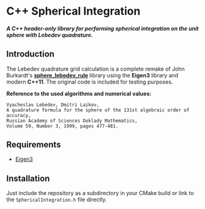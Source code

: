 # C++ Spherical Integration

#####  A C++ header-only library for performing spherical integration on the unit sphere with Lebedev quadrature.

## Introduction

The Lebedev quadrature grid calculation is a complete remake of
John Burkardt's
[**sphere_lebedev_rule**](http://people.sc.fsu.edu/~jburkardt/f_src/sphere_lebedev_rule/sphere_lebedev_rule.html)
library using the **Eigen3** library and modern **C++11**.
The original code is included for testing purposes.

**Reference to the used algorithms and numerical values:**

    Vyacheslav Lebedev, Dmitri Laikov,
    A quadrature formula for the sphere of the 131st algebraic order of accuracy,
    Russian Academy of Sciences Doklady Mathematics,
    Volume 59, Number 3, 1999, pages 477-481.

## Requirements

* [Eigen3](http://eigen.tuxfamily.org/index.php?title=Main_Page)

## Installation

Just include the repository as a subdirectory in your CMake build or link to the `SphericalIntegration.h` file directly.